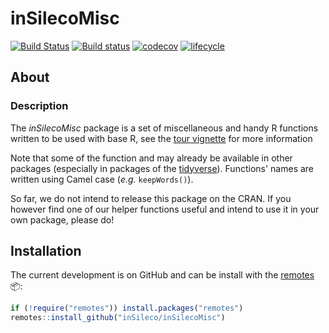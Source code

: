 # inSilecoMisc
[![Build Status](https://travis-ci.org/inSileco/inSilecoMisc.svg?branch=master)](https://travis-ci.org/inSileco/inSilecoMisc)
[![Build status](https://ci.appveyor.com/api/projects/status/rskiyadk6urmsrox/branch/master?svg=true)](https://ci.appveyor.com/project/KevCaz/insilecomisc/branch/master)
[![codecov](https://codecov.io/gh/inSileco/inSilecoMisc/branch/master/graph/badge.svg)](https://codecov.io/gh/inSileco/inSilecoMisc)
[![lifecycle](https://img.shields.io/badge/lifecycle-experimental-orange.svg)](https://www.tidyverse.org/lifecycle/#experimental)


## About

### Description

The *inSilecoMisc* package is a set of miscellaneous and handy R functions
written to be used with base R, see the [tour vignette](http://insileco.github.io/inSilecoMisc/articles/overview.html) for more information

Note that some of the function and may already be available in other packages
(especially in packages of the [tidyverse](https://www.tidyverse.org/)).
Functions' names are written using Camel case (*e.g.* `keepWords()`).

So far, we do not intend to release this package on the CRAN. If you however
find one of our helper functions useful and intend to use it in your own
package, please do!


## Installation

The current development is on GitHub and can be install with the
[remotes](http://cran.r-project.org/web/packages/remotes) :package::

```r
if (!require("remotes")) install.packages("remotes")
remotes::install_github("inSileco/inSilecoMisc")
```
